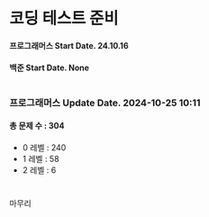 # 코딩 테스트 준비

#### 프로그래머스 Start Date. 24.10.16
#### 백준 Start Date. None

# 
### 프로그래머스 Update Date. 2024-10-25 10:11
#### 총 문제 수 : 304
- 0 레벨 : 240
- 1 레벨 : 58
- 2 레벨 : 6

# 
마무리

# 
